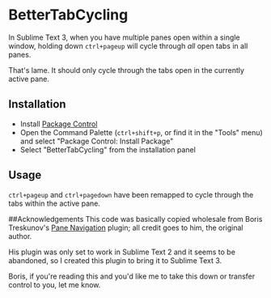 BetterTabCycling
============================

In Sublime Text 3, when you have multiple panes open within a single window, holding down `ctrl+pageup` will cycle through *all* open tabs in all panes.

That's lame. It should only cycle through the tabs open in the currently active pane.

## Installation
* Install [Package Control](https://sublime.wbond.net/installation)
* Open the Command Palette (`ctrl+shift+p`, or find it in the "Tools" menu)
and select "Package Control: Install Package"
* Select "BetterTabCycling" from the installation panel

## Usage
`ctrl+pageup` and `ctrl+pagedown` have been remapped to cycle through the tabs within the active pane.

##Acknowledgements
This code was basically copied wholesale from Boris Treskunov's [Pane Navigation](https://github.com/borist/SublimePaneNavigation) plugin; all credit goes to him, the original author.

His plugin was only set to work in Sublime Text 2 and it seems to be abandoned, so I created this plugin to bring it to Sublime Text 3.

Boris, if you're reading this and you'd like me to take this down or transfer control to you, let me know.